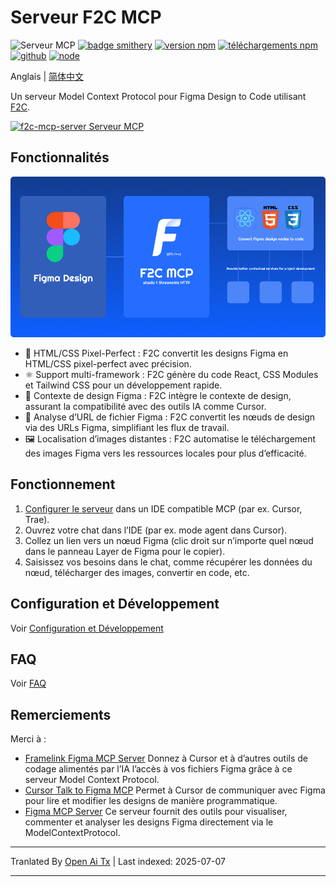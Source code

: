 # Serveur F2C MCP 
![Serveur MCP](https://badge.mcpx.dev?type=server 'Serveur MCP')
[![badge smithery](https://smithery.ai/badge/@f2c-ai/f2c-mcp)](https://smithery.ai/server/@f2c-ai/f2c-mcp)
[![version npm][npm-version-src]][npm-version-href]
[![téléchargements npm][npm-downloads-src]][npm-downloads-href]
[![github][github-src]][github-href]
[![node][node-src]][node-href]


[npm-version-src]: https://img.shields.io/npm/v/@f2c/mcp?style=flat&colorA=18181B&colorB=F0DB4F
[npm-version-href]: https://npmjs.com/package/@f2c/mcp
[npm-downloads-src]: https://img.shields.io/npm/dm/@f2c/mcp?style=flat&colorA=18181B&colorB=F0DB4F
[npm-downloads-href]: https://npmjs.com/package/@f2c/mcp
[github-src]: https://img.shields.io/badge/github-@f2c/mcp-blue?style=flat&colorA=18181B&colorB=F0DB4F
[github-href]: https://github.com/f2c-ai/f2c-mcp
[node-src]: https://img.shields.io/node/v/@f2c/mcp?style=flat&colorA=18181B&colorB=F0DB4F
[node-href]: https://nodejs.org/en/about/previous-releases

Anglais | [简体中文](https://raw.githubusercontent.com/f2c-ai/f2c-mcp/main/./README-zh-CN.md)

Un serveur Model Context Protocol pour Figma Design to Code utilisant [F2C](https://f2c.yy.com/).

<a href="https://glama.ai/mcp/servers/@f2c-ai/f2c-mcp">
  <img width="380" height="200" src="https://glama.ai/mcp/servers/@f2c-ai/f2c-mcp/badge" alt="f2c-mcp-server Serveur MCP" />
</a>

## Fonctionnalités
<img alt="f2c" src="https://raw.githubusercontent.com/f2c-ai/f2c-mcp/main/docs/bannerv3.png" />

- 🎨 HTML/CSS Pixel-Perfect : F2C convertit les designs Figma en HTML/CSS pixel-perfect avec précision.
- ⚛️ Support multi-framework : F2C génère du code React, CSS Modules et Tailwind CSS pour un développement rapide.
- 🧠 Contexte de design Figma : F2C intègre le contexte de design, assurant la compatibilité avec des outils IA comme Cursor.
- 🔗 Analyse d’URL de fichier Figma : F2C convertit les nœuds de design via des URLs Figma, simplifiant les flux de travail.
- 🖼️ Localisation d’images distantes : F2C automatise le téléchargement des images Figma vers les ressources locales pour plus d’efficacité.

## Fonctionnement
1. [Configurer le serveur](https://raw.githubusercontent.com/f2c-ai/f2c-mcp/main/docs/en/GettingStarted.md) dans un IDE compatible MCP (par ex. Cursor, Trae).
2. Ouvrez votre chat dans l’IDE (par ex. mode agent dans Cursor).
3. Collez un lien vers un nœud Figma (clic droit sur n’importe quel nœud dans le panneau Layer de Figma pour le copier).
4. Saisissez vos besoins dans le chat, comme récupérer les données du nœud, télécharger des images, convertir en code, etc.

## Configuration et Développement

Voir [Configuration et Développement](https://raw.githubusercontent.com/f2c-ai/f2c-mcp/main/docs/en/GettingStarted.md)

## FAQ
Voir [FAQ](https://raw.githubusercontent.com/f2c-ai/f2c-mcp/main/docs/en/FAQ.md)

## Remerciements

Merci à :

+ [Framelink Figma MCP Server](https://github.com/GLips/Figma-Context-MCP) Donnez à Cursor et à d’autres outils de codage alimentés par l’IA l’accès à vos fichiers Figma grâce à ce serveur Model Context Protocol.  
+ [Cursor Talk to Figma MCP](https://github.com/sonnylazuardi/cursor-talk-to-figma-mcp) Permet à Cursor de communiquer avec Figma pour lire et modifier les designs de manière programmatique.
+ [Figma MCP Server](https://github.com/MatthewDailey/figma-mcp) Ce serveur fournit des outils pour visualiser, commenter et analyser les designs Figma directement via le ModelContextProtocol.


---


Tranlated By [Open Ai Tx](https://github.com/OpenAiTx/OpenAiTx) | Last indexed: 2025-07-07


---